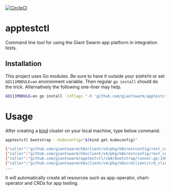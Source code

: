 [![CircleCI](https://circleci.com/gh/giantswarm/apptestctl.svg?style=shield)](https://circleci.com/gh/giantswarm/apptestctl)

# apptestctl

Command line tool for using the Giant Swarm app platform in integration tests.

## Installation

This project uses Go modules. Be sure to have it outside your `$GOPATH` or
set `GO111MODULE=on` environment variable. Then regular `go install` should do
the trick. Alternatively the following one-liner may help.

```sh
GO111MODULE=on go install -ldflags "-X 'github.com/giantswarm/apptestctl/pkg/project.gitSHA=$(git rev-parse HEAD)'" .
```

# Usage

After creating a [kind](https://kind.sigs.k8s.io/) cluster on your local machine, type below command. 

```sh
apptestctl bootstrap --kubeconfig="$(kind get kubeconfig)"

{"caller":"github.com/giantswarm/k8sclient/v4/pkg/k8srestconfig/rest_config.go:137","level":"debug","message":"creating REST config from kubeconfig","time":"2020-09-29T11:09:41.587218+00:00"}
{"caller":"github.com/giantswarm/k8sclient/v4/pkg/k8srestconfig/rest_config.go:145","level":"debug","message":"created REST config from kubeconfig","time":"2020-09-29T11:09:41.588999+00:00"}
{"caller":"github.com/giantswarm/apptestctl/cmd/bootstrap/runner.go:148","level":"debug","message":"ensuring `AppCatalog` CRD","time":"2020-09-29T11:09:41.651762+00:00"}
{"caller":"github.com/giantswarm/k8sclient/v4/pkg/k8scrdclient/crd_client.go:89","level":"debug","message":"creating CRD `appcatalogs.application.giantswarm.io`","time":"2020-09-29T11:09:41.726147+00:00"}
...
```

It will automatically create all resources such as app-operator, chart-operator and CRDs for app testing.
